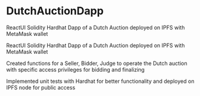 # DutchAuctionDapp
 ReactUI Solidity Hardhat Dapp of a Dutch Auction deployed on IPFS with MetaMask wallet


ReactUI Solidity Hardhat Dapp of a Dutch Auction deployed on IPFS with MetaMask wallet 

Created functions for a Seller, Bidder, Judge to operate the Dutch auction with specific access privileges for bidding and finalizing 

Implemented unit tests with Hardhat for better functionality and deployed on IPFS node for public access 
